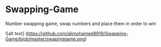 # Swapping-Game
Number swapping game, swap numbers and place them in order to win

![alt text] (https://github.com/alimohamed8919/Swapping-Game/blob/master/swapinggame.png)
